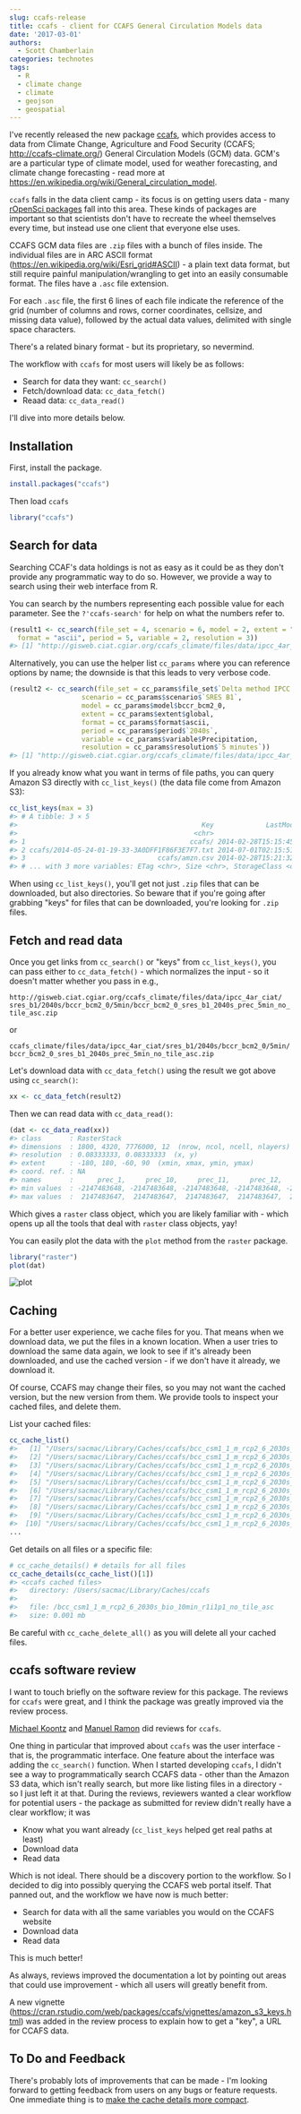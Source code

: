 ```yaml
---
slug: ccafs-release
title: ccafs - client for CCAFS General Circulation Models data
date: '2017-03-01'
authors:
  - Scott Chamberlain
categories: technotes
tags:
  - R
  - climate change
  - climate
  - geojson
  - geospatial
---
```





I've recently released the new package [ccafs][], which provides access
to data from Climate Change, Agriculture and Food Security
(CCAFS; <http://ccafs-climate.org/>) General Circulation Models (GCM) data.
GCM's are a particular type of climate model, used for weather forecasting,
and climate change forecasting - read more at
<https://en.wikipedia.org/wiki/General_circulation_model>.

`ccafs` falls in the data client camp - its focus is on getting users
data - many [rOpenSci packages](/packages/#data_access)
fall into this area. These kinds of packages are important so that
scientists don't have to recreate the wheel themselves every time, but
instead use one client that everyone else uses.

CCAFS GCM data files are `.zip` files with a bunch of files inside. The
individual files are in ARC ASCII format (<https://en.wikipedia.org/wiki/Esri_grid#ASCII>) -
a plain text data format, but still require painful manipulation/wrangling to
get into an easily consumable format. The files have a `.asc` file extension.

For each `.asc` file, the first 6 lines of each file indicate the reference of
the grid (number of columns and rows, corner coordinates, cellsize, and missing
data value), followed by the actual data values, delimited with single
space characters.

There's a related binary format - but its proprietary, so nevermind.

The workflow with `ccafs` for most users will likely be as follows:

- Search for data they want: `cc_search()`
- Fetch/download data: `cc_data_fetch()`
- Reaad data: `cc_data_read()`

I'll dive into more details below.

## Installation

First, install the package.


```r
install.packages("ccafs")
```

Then load `ccafs`


```r
library("ccafs")
```

## Search for data

Searching CCAF's data holdings is not as easy as it could be as they don't
provide any programmatic way to do so. However, we provide a way to search
using their web interface from R.

You can search by the numbers representing each possible value for
each parameter. See the `?'ccafs-search'` for help on what the numbers
refer to.


```r
(result1 <- cc_search(file_set = 4, scenario = 6, model = 2, extent = "global",
  format = "ascii", period = 5, variable = 2, resolution = 3))
#> [1] "http://gisweb.ciat.cgiar.org/ccafs_climate/files/data/ipcc_4ar_ciat/sres_b1/2040s/bccr_bcm2_0/5min/bccr_bcm2_0_sres_b1_2040s_prec_5min_no_tile_asc.zip"
```

Alternatively, you can use the helper list `cc_params` where you can reference
options by name; the downside is that this leads to very verbose code.


```r
(result2 <- cc_search(file_set = cc_params$file_set$`Delta method IPCC AR4`,
                  scenario = cc_params$scenario$`SRES B1`,
                  model = cc_params$model$bccr_bcm2_0,
                  extent = cc_params$extent$global,
                  format = cc_params$format$ascii,
                  period = cc_params$period$`2040s`,
                  variable = cc_params$variable$Precipitation,
                  resolution = cc_params$resolution$`5 minutes`))
#> [1] "http://gisweb.ciat.cgiar.org/ccafs_climate/files/data/ipcc_4ar_ciat/sres_b1/2040s/bccr_bcm2_0/5min/bccr_bcm2_0_sres_b1_2040s_prec_5min_no_tile_asc.zip"
```

If you already know what you want in terms of file paths, you can query
Amazon S3 directly with `cc_list_keys()` (the data file come from Amazon S3):


```r
cc_list_keys(max = 3)
#> # A tibble: 3 × 5
#>                                              Key             LastModified
#>                                            <chr>                    <chr>
#> 1                                         ccafs/ 2014-02-28T15:15:45.000Z
#> 2 ccafs/2014-05-24-01-19-33-3A0DFF1F86F3E7F7.txt 2014-07-01T02:15:51.000Z
#> 3                                 ccafs/amzn.csv 2014-02-28T15:21:32.000Z
#> # ... with 3 more variables: ETag <chr>, Size <chr>, StorageClass <chr>
```

When using `cc_list_keys()`, you'll get not just `.zip` files that can be
downloaded, but also directories. So beware that if you're going after grabbing
"keys" for files that can be downloaded, you're looking for `.zip` files.

## Fetch and read data

Once you get links from `cc_search()` or "keys" from `cc_list_keys()`, you
can pass either to `cc_data_fetch()` - which normalizes the input - so it
doesn't matter whether you pass in e.g.,

`http://gisweb.ciat.cgiar.org/ccafs_climate/files/data/ipcc_4ar_ciat/`
`sres_b1/2040s/bccr_bcm2_0/5min/bccr_bcm2_0_sres_b1_2040s_prec_5min_no_tile_asc.zip`

or

`ccafs_climate/files/data/ipcc_4ar_ciat/sres_b1/2040s/bccr_bcm2_0/5min/`
`bccr_bcm2_0_sres_b1_2040s_prec_5min_no_tile_asc.zip`

Let's download data with `cc_data_fetch()` using the result we got above
using `cc_search()`:


```r
xx <- cc_data_fetch(result2)
```

Then we can read data with `cc_data_read()`:


```r
(dat <- cc_data_read(xx))
#> class       : RasterStack
#> dimensions  : 1800, 4320, 7776000, 12  (nrow, ncol, ncell, nlayers)
#> resolution  : 0.08333333, 0.08333333  (x, y)
#> extent      : -180, 180, -60, 90  (xmin, xmax, ymin, ymax)
#> coord. ref. : NA
#> names       :      prec_1,     prec_10,     prec_11,     prec_12,      prec_2,      prec_3,      prec_4,      prec_5,      prec_6,      prec_7,      prec_8,      prec_9
#> min values  : -2147483648, -2147483648, -2147483648, -2147483648, -2147483648, -2147483648, -2147483648, -2147483648, -2147483648, -2147483648, -2147483648, -2147483648
#> max values  :  2147483647,  2147483647,  2147483647,  2147483647,  2147483647,  2147483647,  2147483647,  2147483647,  2147483647,  2147483647,  2147483647,  2147483647
```

Which gives a `raster` class object, which you are likely familiar with - which
opens up all the tools that deal with `raster` class objects, yay!

You can easily plot the data with the `plot` method from the  `raster` package.


```r
library("raster")
plot(dat)
```

![plot](/assets/blog-images/2017-03-01-ccafs-release/unnamed-chunk-9-1.png)

## Caching

For a better user experience, we cache files for you. That means
when we download data, we put the files in a known location. When a
user tries to download the same data again, we look to see if it's already
been downloaded, and use the cached version - if we don't have it
already, we download it.

Of course, CCAFS may change their files, so you may not want the cached
version, but the new version from them. We provide tools to inspect your
cached files, and delete them.

List your cached files:


```r
cc_cache_list()
#>   [1] "/Users/sacmac/Library/Caches/ccafs/bcc_csm1_1_m_rcp2_6_2030s_bio_10min_r1i1p1_no_tile_asc"
#>   [2] "/Users/sacmac/Library/Caches/ccafs/bcc_csm1_1_m_rcp2_6_2030s_bio_10min_r1i1p1_no_tile_asc.zip"
#>   [3] "/Users/sacmac/Library/Caches/ccafs/bcc_csm1_1_m_rcp2_6_2030s_bio_10min_r1i1p1_no_tile_asc/bio_1.asc"
#>   [4] "/Users/sacmac/Library/Caches/ccafs/bcc_csm1_1_m_rcp2_6_2030s_bio_10min_r1i1p1_no_tile_asc/bio_10.asc"
#>   [5] "/Users/sacmac/Library/Caches/ccafs/bcc_csm1_1_m_rcp2_6_2030s_bio_10min_r1i1p1_no_tile_asc/bio_11.asc"
#>   [6] "/Users/sacmac/Library/Caches/ccafs/bcc_csm1_1_m_rcp2_6_2030s_bio_10min_r1i1p1_no_tile_asc/bio_12.asc"
#>   [7] "/Users/sacmac/Library/Caches/ccafs/bcc_csm1_1_m_rcp2_6_2030s_bio_10min_r1i1p1_no_tile_asc/bio_13.asc"
#>   [8] "/Users/sacmac/Library/Caches/ccafs/bcc_csm1_1_m_rcp2_6_2030s_bio_10min_r1i1p1_no_tile_asc/bio_14.asc"
#>   [9] "/Users/sacmac/Library/Caches/ccafs/bcc_csm1_1_m_rcp2_6_2030s_bio_10min_r1i1p1_no_tile_asc/bio_15.asc"
#>  [10] "/Users/sacmac/Library/Caches/ccafs/bcc_csm1_1_m_rcp2_6_2030s_bio_10min_r1i1p1_no_tile_asc/bio_16.asc"
...
```

Get details on all files or a specific file:


```r
# cc_cache_details() # details for all files
cc_cache_details(cc_cache_list()[1])
#> <ccafs cached files>
#>   directory: /Users/sacmac/Library/Caches/ccafs
#>
#>   file: /bcc_csm1_1_m_rcp2_6_2030s_bio_10min_r1i1p1_no_tile_asc
#>   size: 0.001 mb
```

Be careful with `cc_cache_delete_all()` as you will delete all your cached
files.

## ccafs software review

I want to touch briefly on the software review for this package. The reviews
for `ccafs` were great, and I think the package was greatly improved via the
review process.

[Michael Koontz](https://github.com/mikoontz) and [Manuel Ramon](https://github.com/manuramon)
did reviews for `ccafs`.

One thing in particular that improved about `ccafs` was the user interface -
that is, the programmatic interface. One feature about the interface was
adding the `cc_search()` function. When I started developing `ccafs`, I didn't
see a way to programmatically search CCAFS data - other than the Amazon S3
data, which isn't really search, but more like listing files in a directory -
so I just left it at that. During the reviews, reviewers wanted a clear workflow
for potential users - the package as submitted for review didn't really have a
clear workflow; it was

- Know what you want already (`cc_list_keys` helped get real paths at least)
- Download data
- Read data

Which is not ideal. There should be a discovery portion to the workflow. So
I decided to dig into possibly querying the CCAFS web portal itself. That panned
out, and the workflow we have now is much better:

- Search for data with all the same variables you would on the CCAFS website
- Download data
- Read data

This is much better!

As always, reviews improved the documentation a lot by pointing out areas that
could use improvement - which all users will greatly benefit from.

A new vignette (<https://cran.rstudio.com/web/packages/ccafs/vignettes/amazon_s3_keys.html>)
was added in the review process to explain how to get a "key", a URL for CCAFS data.

## To Do and Feedback

There's probably lots of improvements that can be made - I'm looking forward
to getting feedback from users on any bugs or feature requests. One immediate
thing is to [make the cache details more compact](https://github.com/ropensci/ccafs/issues/22).


[ccafs]: https://github.com/ropensci/ccafs
